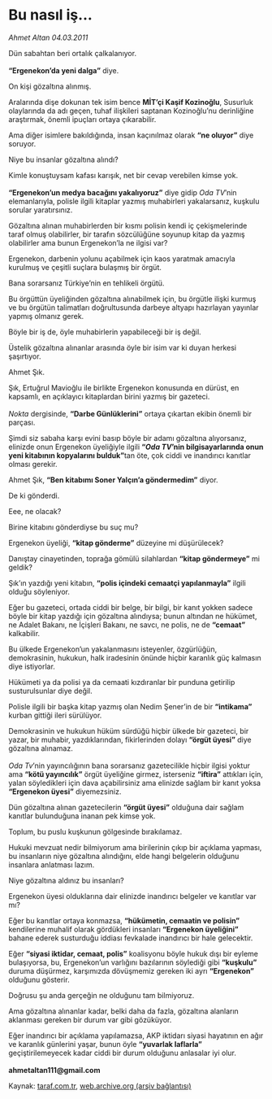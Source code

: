 # Bu nasıl iş...

*Ahmet Altan 04.03.2011*

<div class="yazi"><p>Dün sabahtan beri ortalık çalkalanıyor.<br/><br/><b>“Ergenekon’da yeni dalga”</b> diye.</p>
<p>On kişi gözaltına alınmış.</p>
<p>Aralarında dişe dokunan tek isim bence <b>MİT’çi Kaşif Kozinoğlu</b>, Susurluk olaylarında da adı geçen, tuhaf ilişkileri saptanan Kozinoğlu’nu derinliğine araştırmak, önemli ipuçları ortaya çıkarabilir.</p>
<p>Ama diğer isimlere bakıldığında, insan kaçınılmaz olarak <b>“ne oluyor”</b> diye soruyor.</p>
<p>Niye bu insanlar gözaltına alındı?</p>
<p>Kimle konuştuysam kafası karışık, net bir cevap verebilen kimse yok.<br/><br/><b>“Ergenekon’un medya bacağını yakalıyoruz”</b> diye gidip <i>Oda TV</i>’nin elemanlarıyla, polisle ilgili kitaplar yazmış muhabirleri yakalarsanız, kuşkulu sorular yaratırsınız.</p>
<p>Gözaltına alınan muhabirlerden bir kısmı polisin kendi iç çekişmelerinde taraf olmuş olabilirler, bir tarafın sözcülüğüne soyunup kitap da yazmış olabilirler ama bunun Ergenekon’la ne ilgisi var?</p>
<p>Ergenekon, darbenin yolunu açabilmek için kaos yaratmak amacıyla kurulmuş ve çeşitli suçlara bulaşmış bir örgüt.</p>
<p>Bana sorarsanız Türkiye’nin en tehlikeli örgütü.</p>
<p>Bu örgüttün üyeliğinden gözaltına alınabilmek için, bu örgütle ilişki kurmuş ve bu örgütün talimatları doğrultusunda darbeye altyapı hazırlayan yayınlar yapmış olmanız gerek.</p>
<p>Böyle bir iş de, öyle muhabirlerin yapabileceği bir iş değil.</p>
<p>Üstelik gözaltına alınanlar arasında öyle bir isim var ki duyan herkesi şaşırtıyor.</p>
<p>Ahmet Şık.</p>
<p>Şık, Ertuğrul Mavioğlu ile birlikte Ergenekon konusunda en dürüst, en kapsamlı, en açıklayıcı kitaplardan birini yazmış bir gazeteci.<br/><br/><i>Nokta</i> dergisinde, <b>“Darbe Günlüklerini”</b> ortaya çıkartan ekibin önemli bir parçası.</p>
<p>Şimdi siz sabaha karşı evini basıp böyle bir adamı gözaltına alıyorsanız, elinizde onun Ergenekon üyeliğiyle ilgili <b>“<i>Oda TV</i>’nin bilgisayarlarında onun yeni kitabının kopyalarını bulduk”</b>tan öte, çok ciddi ve inandırıcı kanıtlar olması gerekir.</p>
<p>Ahmet Şık, <b>“Ben kitabımı Soner Yalçın’a göndermedim”</b> diyor.</p>
<p>De ki gönderdi.</p>
<p>Eee, ne olacak?</p>
<p>Birine kitabını gönderdiyse bu suç mu?</p>
<p>Ergenekon üyeliği, <b>“kitap gönderme”</b> düzeyine mi düşürülecek?</p>
<p>Danıştay cinayetinden, toprağa gömülü silahlardan <b>“kitap göndermeye”</b> mi geldik?</p>
<p>Şık’ın yazdığı yeni kitabın, <b>“polis içindeki cemaatçi yapılanmayla”</b> ilgili olduğu söyleniyor.</p>
<p>Eğer bu gazeteci, ortada ciddi bir belge, bir bilgi, bir kanıt yokken sadece böyle bir kitap yazdığı için gözaltına alındıysa; bunun altından ne hükümet, ne Adalet Bakanı, ne İçişleri Bakanı, ne savcı, ne polis, ne de <b>“cemaat”</b> kalkabilir.</p>
<p>Bu ülkede Ergenekon’un yakalanmasını isteyenler, özgürlüğün, demokrasinin, hukukun, halk iradesinin önünde hiçbir karanlık güç kalmasın diye istiyorlar.</p>
<p>Hükümeti ya da polisi ya da cemaati kızdıranlar bir punduna getirilip susturulsunlar diye değil.</p>
<p>Polisle ilgili bir başka kitap yazmış olan Nedim Şener’in de bir <b>“intikama”</b> kurban gittiği ileri sürülüyor.</p>
<p>Demokrasinin ve hukukun hüküm sürdüğü hiçbir ülkede bir gazeteci, bir yazar, bir muhabir, yazdıklarından, fikirlerinden dolayı <b>“örgüt üyesi”</b> diye gözaltına alınamaz.<br/><br/><i>Oda Tv</i>’nin yayıncılığının bana sorarsanız gazetecilikle hiçbir ilgisi yoktur ama <b>“kötü yayıncılık”</b> örgüt üyeliğine girmez, isterseniz <b>“iftira”</b> attıkları için, yalan söyledikleri için dava açabilirsiniz ama elinizde sağlam bir kanıt yoksa <b>“Ergenekon üyesi”</b> diyemezsiniz.</p>
<p>Dün gözaltına alınan gazetecilerin <b>“örgüt üyesi”</b> olduğuna dair sağlam kanıtlar bulunduğuna inanan pek kimse yok.</p>
<p>Toplum, bu puslu kuşkunun gölgesinde bırakılamaz.</p>
<p>Hukuki mevzuat nedir bilmiyorum ama birilerinin çıkıp bir açıklama yapması, bu insanların niye gözaltına alındığını, elde hangi belgelerin olduğunu insanlara anlatması lazım.</p>
<p>Niye gözaltına aldınız bu insanları?</p>
<p>Ergenekon üyesi olduklarına dair elinizde inandırıcı belgeler ve kanıtlar var mı?</p>
<p>Eğer bu kanıtlar ortaya konmazsa, <b>“hükümetin, cemaatin ve polisin”</b> kendilerine muhalif olarak gördükleri insanları <b>“Ergenekon üyeliğini”</b> bahane ederek susturduğu iddiası fevkalade inandırıcı bir hale gelecektir.</p>
<p>Eğer <b>“siyasi iktidar, cemaat, polis”</b> koalisyonu böyle hukuk dışı bir eyleme bulaşıyorsa, bu, Ergenekon’un varlığını bazılarının söylediği gibi <b>“kuşkulu”</b> duruma düşürmez, karşımızda dövüşmemiz gereken iki ayrı <b>“Ergenekon”</b> olduğunu gösterir.</p>
<p>Doğrusu şu anda gerçeğin ne olduğunu tam bilmiyoruz.</p>
<p>Ama gözaltına alınanlar kadar, belki daha da fazla, gözaltına alanların aklanması gereken bir durum var gibi gözüküyor.</p>
<p>Eğer inandırıcı bir açıklama yapılamazsa, AKP iktidarı siyasi hayatının en ağır ve karanlık günlerini yaşar, bunun öyle <b>“yuvarlak laflarla”</b> geçiştirilemeyecek kadar ciddi bir durum olduğunu anlasalar iyi olur.<br/><br/><b>ahmetaltan111@gmail.com</b><b> </b></p>
</div>

Kaynak: [taraf.com.tr](http://www.taraf.com.tr:80/ahmet-altan/makale-bu-nasil-is.htm), [web.archive.org (arşiv bağlantısı)](http://web.archive.org/web/20131219044859/http://www.taraf.com.tr:80/ahmet-altan/makale-bu-nasil-is.htm)
